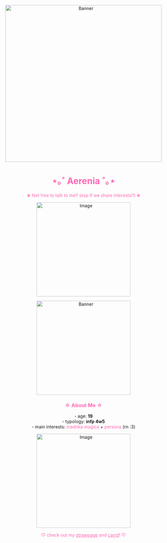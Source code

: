 <p align="center">
  <img src="https://64.media.tumblr.com/7c6fdc813780d4ae6900a4af1f782f55/b35f0b146e0351a5-34/s250x400/8d679d9508fe4acd3e82dedf579d8a602aadad96.pnj" alt="Banner" width="500"/>
</p>

<h1 align="center" style="color: #ff69b4;"><strong>⋆｡˚ Aerenia ˚｡⋆</strong></h1>
<p align="center" style="color: #ff69b4;">❀ feel free to talk to me!! (esp if we share interests!!) ❀</p>

<p align="center">
  <img src="https://static.wikia.nocookie.net/megamitensei/images/e/e6/PSC_official_line_stickers_31.png/revision/latest?cb=20240622185137" alt="Image" width="300"/>
</p>

<p align="center">
  <img src="https://64.media.tumblr.com/e97f49bdf4fb580bc9c7d02b37fba387/708bdb04fe2c9172-98/s400x600/d6c7d39c4b48ceca28521d331d8aa8ddfad900df.pnj" alt="Banner" width="300"/>
</p>


<h3 align="center" style="color: #ff69b4;">☆ About Me ☆</h3>

<p align="center">
  -  age: <strong>19</strong><br>
  -  typology: <strong>infp 4w5</strong><br>
  -  main interests: <span style="color: #ff69b4;">madoka magica</span> + <span style="color: #ff69b4;">persona</span> (rn :3)
</p>

<p align="center">
  <img src="https://static.wikia.nocookie.net/megamitensei/images/e/e6/PSC_official_line_stickers_31.png/revision/latest?cb=20240622185137" alt="Image" width="300"/>
</p>

<p align="center" style="color: #ff69b4;">♡ check out my 
  <a href="https://aereaere.straw.page" style="color: #ff69b4;">strawpage</a> and 
  <a href="https://aereaere.carrd.co/" style="color: #ff69b4;">carrd</a>! ♡
</p>
